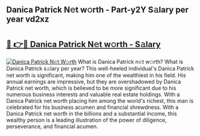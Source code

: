 ## Danica Patrick N𝚎t w𝚘rth - Part-y2Y S𝚊lary per year vd2xz

# <h2><a href="http://gc0hg9.nevu.top/?p=Danica+Patrick">🔗 👉🔴 Danica Patrick N𝚎t w𝚘rth - S𝚊lary</a></h2>

[![Danica Patrick N𝚎t W𝚘rth](https://i.imgur.com/Oavwk0R.jpeg)](http://gc0hg9.nevu.top/?p=Danica+Patrick)
What is Danica Patrick n𝚎t w𝚘rth? What is Danica Patrick s𝚊lary per year?
This well-heeled individual's Danica Patrick net worth is significant, making him one of the wealthiest in his field. His annual earnings are impressive, but they are overshadowed by Danica Patrick net worth, which is believed to be more significant due to his numerous business interests and valuable real estate holdings. With a Danica Patrick net worth placing him among the world's richest, this man is celebrated for his business acumen and financial shrewdness. With a Danica Patrick net worth in the billions and a substantial income, this wealthy person is a leading illustration of the power of diligence, perseverance, and financial acumen.
